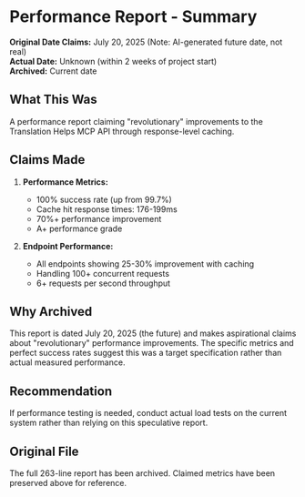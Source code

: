 # Performance Report - Summary

**Original Date Claims:** July 20, 2025 (Note: AI-generated future date, not real)  
**Actual Date:** Unknown (within 2 weeks of project start)  
**Archived:** Current date

## What This Was

A performance report claiming "revolutionary" improvements to the Translation Helps MCP API through response-level caching.

## Claims Made

1. **Performance Metrics:**
   - 100% success rate (up from 99.7%)
   - Cache hit response times: 176-199ms
   - 70%+ performance improvement
   - A+ performance grade

2. **Endpoint Performance:**
   - All endpoints showing 25-30% improvement with caching
   - Handling 100+ concurrent requests
   - 6+ requests per second throughput

## Why Archived

This report is dated July 20, 2025 (the future) and makes aspirational claims about "revolutionary" performance improvements. The specific metrics and perfect success rates suggest this was a target specification rather than actual measured performance.

## Recommendation

If performance testing is needed, conduct actual load tests on the current system rather than relying on this speculative report.

## Original File

The full 263-line report has been archived. Claimed metrics have been preserved above for reference.
